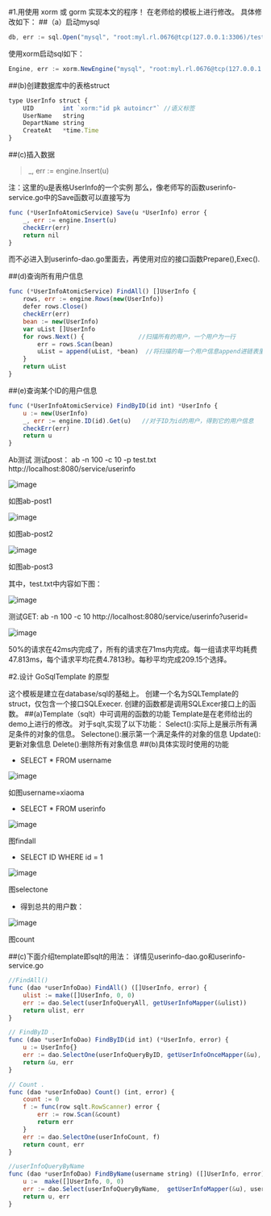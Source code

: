
#1.用使用 xorm 或 gorm 实现本文的程序！
在老师给的模板上进行修改。
具体修改如下：
##（a）启动mysql
```javascript
db, err := sql.Open("mysql", "root:myl.rl.0676@tcp(127.0.0.1:3306)/test?charset=utf8&parseTime=true")
```

使用xorm启动sql如下：
```javascript
Engine, err := xorm.NewEngine("mysql", "root:myl.rl.0676@tcp(127.0.0.1:3306)/test?charset=utf8&parseTime=true")
```

##(b)创建数据库中的表格struct
```javascript
type UserInfo struct {
    UID        int `xorm:"id pk autoincr"` //语义标签
	UserName   string
	DepartName string
	CreateAt   *time.Time
}
```

##(c)插入数据
>_, err := engine.Insert(u)

注：这里的u是表格UserInfo的一个实例
那么，像老师写的函数userinfo-service.go中的Save函数可以直接写为
```javascript
func (*UserInfoAtomicService) Save(u *UserInfo) error {
	_, err := engine.Insert(u)
	checkErr(err)
	return nil
}
```
而不必进入到userinfo-dao.go里面去，再使用对应的接口函数Prepare(),Exec().

##(d)查询所有用户信息
```javascript
func (*UserInfoAtomicService) FindAll() []UserInfo {
	rows, err := engine.Rows(new(UserInfo))
	defer rows.Close()
	checkErr(err)
	bean := new(UserInfo)
	var uList []UserInfo
	for rows.Next() {				//扫描所有的用户，一个用户为一行
		err = rows.Scan(bean)    
		uList = append(uList, *bean)  //将扫描的每一个用户信息append进链表里
	}
	return uList
}
```


##(e)查询某个ID的用户信息
```javascript
func (*UserInfoAtomicService) FindByID(id int) *UserInfo {
	u := new(UserInfo)
	_, err := engine.ID(id).Get(u)   //对于ID为id的用户，得到它的用户信息
	checkErr(err)
	return u
}
```
Ab测试
测试post：
ab -n 100 -c 10 -p test.txt http://localhost:8080/service/userinfo

![image](https://github.com/YlingMA/Cloudgo-data/blob/master/image/ab-post1.png)

如图ab-post1

![image](https://github.com/YlingMA/Cloudgo-data/blob/master/image/ab-post2.png)

如图ab-post2

![image](https://github.com/YlingMA/Cloudgo-data/blob/master/image/ab-post3.png)

如图ab-post3

其中，test.txt中内容如下图：

![image](https://github.com/YlingMA/Cloudgo-data/blob/master/image/ab-post-test.txt.png)

测试GET:
ab -n 100 -c 10 http://localhost:8080/service/userinfo?userid=

![image](https://github.com/YlingMA/Cloudgo-data/blob/master/image/ab-get.png)


50%的请求在42ms内完成了，所有的请求在71ms内完成。每一组请求平均耗费47.813ms，每个请求平均花费4.7813秒。每秒平均完成209.15个选择。

#2.设计 GoSqlTemplate 的原型

这个模板是建立在database/sql的基础上。
创建一个名为SQLTemplate的struct，仅包含一个接口SQLExecer.
创建的函数都是调用SQLExcer接口上的函数。
##(a)Template（sqlt）中可调用的函数的功能
Template是在老师给出的demo上进行的修改。
对于sqlt,实现了以下功能：
Select():实际上是展示所有满足条件的对象的信息。
Selectone():展示第一个满足条件的对象的信息
Update():更新对象信息
Delete():删除所有对象信息
##(b)具体实现时使用的功能
* SELECT * FROM username

 ![image](https://github.com/YlingMA/Cloudgo-data/blob/master/image/username%3Dxiaoma.PNG)

如图username=xiaoma

* SELECT * FROM userinfo

![image](https://github.com/YlingMA/Cloudgo-data/blob/master/image/findall.PNG)

图findall

* SELECT ID WHERE id = 1

![image](https://github.com/YlingMA/Cloudgo-data/blob/master/image/selectone.PNG)

图selectone

* 得到总共的用户数：

![image](https://github.com/YlingMA/Cloudgo-data/blob/master/image/count.PNG)

图count

##(c)下面介绍template即sqlt的用法：
详情见userinfo-dao.go和userinfo-service.go
```javascript
//FindAll()
func (dao *userInfoDao) FindAll() ([]UserInfo, error) {
	ulist := make([]UserInfo, 0, 0)
	err := dao.Select(userInfoQueryAll, getUserInfoMapper(&ulist))
	return ulist, err
}

// FindByID .
func (dao *userInfoDao) FindByID(id int) (*UserInfo, error) {
	u := UserInfo{}
	err := dao.SelectOne(userInfoQueryByID, getUserInfoOnceMapper(&u), id)
	return &u, err
}

// Count .
func (dao *userInfoDao) Count() (int, error) {
	count := 0
	f := func(row sqlt.RowScanner) error {
		err := row.Scan(&count)
		return err
	}
	err := dao.SelectOne(userInfoCount, f)
	return count, err
}

//userInfoQueryByName
func (dao *userInfoDao) FindByName(username string) ([]UserInfo, error) {
	u :=  make([]UserInfo, 0, 0)
	err := dao.Select(userInfoQueryByName,  getUserInfoMapper(&u), username)
	return u, err
}
```
